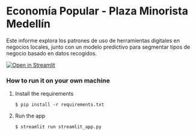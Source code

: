 # Economía Popular - Plaza Minorista Medellín 

Este informe explora los patrones de uso de herramientas digitales en negocios locales, junto con un modelo predictivo para segmentar tipos de negocio basado en datos recogidos.

[![Open in Streamlit](https://static.streamlit.io/badges/streamlit_badge_black_white.svg)](https://blank-app-template.streamlit.app/)

### How to run it on your own machine

1. Install the requirements

   ```
   $ pip install -r requirements.txt
   ```

2. Run the app

   ```
   $ streamlit run streamlit_app.py
   ```

